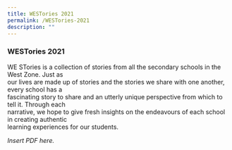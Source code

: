 ```yaml
---
title: WESTories 2021
permalink: /WESTories-2021
description: ""
---
```


### WESTories 2021

WE STories is a collection of stories from all the secondary schools in the West Zone. Just as  
our lives are made up of stories and the stories we share with one another, every school has a  
fascinating story to share and an utterly unique perspective from which to tell it. Through each  
narrative, we hope to give fresh insights on the endeavours of each school in creating authentic  
learning experiences for our students.

*Insert PDF here.*
